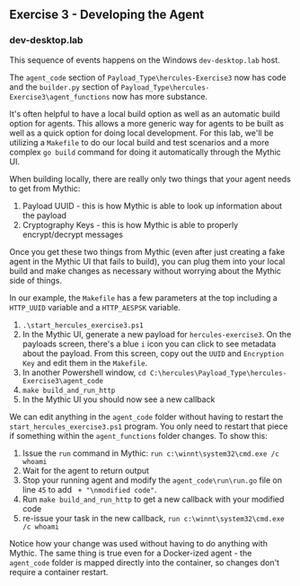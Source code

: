 ## Exercise 3 - Developing the Agent  

### dev-desktop.lab
This sequence of events happens on the Windows `dev-desktop.lab` host.

The `agent_code` section of `Payload_Type\hercules-Exercise3` now has code and the `builder.py` section of `Payload_Type\hercules-Exercise3\agent_functions` now has more substance. 

It's often helpful to have a local build option as well as an automatic build option for agents. 
This allows a more generic way for agents to be built as well as a quick option for doing local development. 
For this lab, we'll be utilizing a `Makefile` to do our local build and test scenarios and a more complex `go build` command for doing it automatically through the Mythic UI.

When building locally, there are really only two things that your agent needs to get from Mythic:
1. Payload UUID - this is how Mythic is able to look up information about the payload
2. Cryptography Keys - this is how Mythic is able to properly encrypt/decrypt messages

Once you get these two things from Mythic (even after just creating a fake agent in the Mythic UI that fails to build), you can plug them into your local build and make changes as necessary without worrying about the Mythic side of things.

In our example, the `Makefile` has a few parameters at the top including a `HTTP_UUID` variable and a `HTTP_AESPSK` variable. 

1. `.\start_hercules_exercise3.ps1`
2. In the Mythic UI, generate a new payload for `hercules-exercise3`. On the payloads screen, there's a blue `i` icon you can click to see metadata about the payload. From this screen, copy out the `UUID` and `Encryption Key` and edit them in the `Makefile`.
3. In another Powershell window, `cd C:\hercules\Payload_Type\hercules-Exercise3\agent_code`
4. `make build_and_run_http`
5. In the Mythic UI you should now see a new callback

We can edit anything in the `agent_code` folder without having to restart the `start_hercules_exercise3.ps1` program. You only need to restart that piece if something within the `agent_functions` folder changes. To show this:

1. Issue the `run` command in Mythic: `run c:\winnt\system32\cmd.exe /c whoami`
2. Wait for the agent to return output
3. Stop your running agent and modify the `agent_code\run\run.go` file on line `45` to add ` + "\nmodified code"`.
4. Run `make build_and_run_http` to get a new callback with your modified code
5. re-issue your task in the new callback, `run c:\winnt\system32\cmd.exe /c whoami`

Notice how your change was used without having to do anything with Mythic. The same thing is true even for a Docker-ized agent - the `agent_code` folder is mapped directly into the container, so changes don't require a container restart.